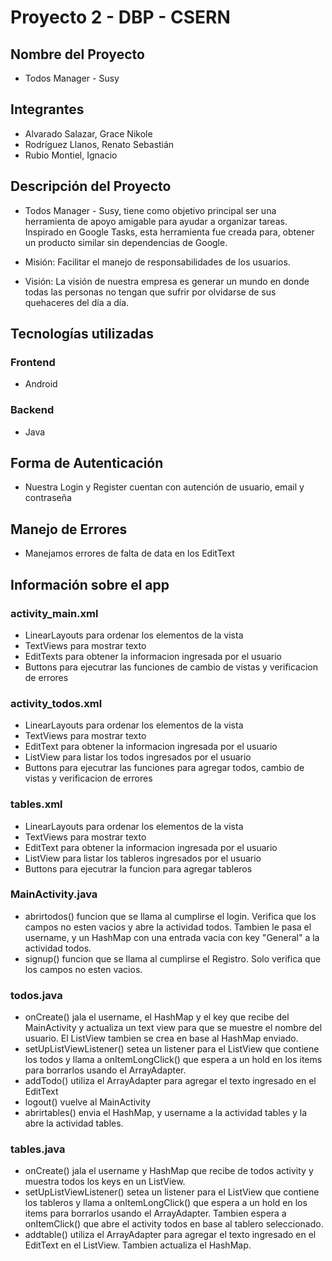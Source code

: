 # Proyecto 2 - DBP - CSERN
##  Nombre del Proyecto

- Todos Manager - Susy

## Integrantes
- Alvarado Salazar, Grace Nikole
- Rodríguez Llanos, Renato Sebastián
- Rubio Montiel, Ignacio

## Descripción del Proyecto
- Todos Manager - Susy, tiene como objetivo principal ser una
  herramienta de apoyo amigable para ayudar a organizar tareas.
  Inspirado en Google Tasks, esta herramienta fue creada para,
  obtener un producto similar sin dependencias de Google.

- Misión: Facilitar el manejo de responsabilidades de los usuarios.

- Visión: La visión de nuestra empresa es generar un mundo en donde todas las personas no tengan que sufrir por olvidarse de sus quehaceres del día a día.

## Tecnologías utilizadas

### Frontend
- Android

### Backend
- Java

## Forma de Autenticación
- Nuestra Login y Register cuentan con autención de usuario, email y contraseña

## Manejo de Errores
- Manejamos errores de falta de data en los EditText

## Información sobre el app

### activity_main.xml
- LinearLayouts para ordenar los elementos de la vista
- TextViews para mostrar texto
- EditTexts para obtener la informacion ingresada por el usuario
- Buttons para ejecutrar las funciones de cambio de vistas y verificacion de errores

### activity_todos.xml
- LinearLayouts para ordenar los elementos de la vista
- TextViews para mostrar texto
- EditText para obtener la informacion ingresada por el usuario
- ListView para listar los todos ingresados por el usuario
- Buttons para ejecutrar las funciones para agregar todos, cambio de vistas y verificacion de errores

### tables.xml
- LinearLayouts para ordenar los elementos de la vista
- TextViews para mostrar texto
- EditText para obtener la informacion ingresada por el usuario
- ListView para listar los tableros ingresados por el usuario
- Buttons para ejecutrar la funcion para agregar tableros

### MainActivity.java
- abrirtodos() funcion que se llama al cumplirse el login. Verifica que los campos no esten vacios y abre la actividad todos. Tambien le pasa el username, y un HashMap con una entrada vacia con key "General" a la actividad todos.
- signup() funcion que se llama al cumplirse el Registro. Solo verifica que los campos no esten vacios.

### todos.java
- onCreate() jala el username, el HashMap y el key que recibe del MainActivity y actualiza un text view para que se muestre el nombre del usuario. El ListView tambien se crea en base al HashMap enviado.
- setUpListViewListener() setea un listener para el ListView que contiene los todos y llama a onItemLongClick() que espera a un hold en los items para borrarlos usando el ArrayAdapter.
- addTodo() utiliza el ArrayAdapter para agregar el texto ingresado en el EditText
- logout() vuelve al MainActivity
- abrirtables() envia el HashMap, y username a la actividad tables y la abre la actividad tables.

### tables.java
- onCreate() jala el username y HashMap que recibe de todos activity y muestra todos los keys en un ListView.
- setUpListViewListener() setea un listener para el ListView que contiene los tableros y llama a onItemLongClick() que espera a un hold en los items para borrarlos usando el ArrayAdapter. Tambien espera a onItemClick() que abre el activity todos en base al tablero seleccionado.
- addtable() utiliza el ArrayAdapter para agregar el texto ingresado en el EditText en el ListView. Tambien actualiza el HashMap.

